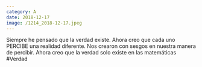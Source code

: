 ```yaml
--- 
category: A 
date: 2018-12-17 
image: /1214_2018-12-17.jpeg 
--- 
```


Siempre he pensado que la verdad existe. Ahora creo que cada uno PERCIBE una realidad diferente. Nos crearon con sesgos en nuestra manera de percibir. Ahora creo que la verdad solo existe en las matemáticas #Verdad